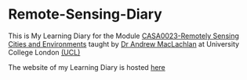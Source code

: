 # Remote-Sensing-Diary

This is My Learning Diary for the Module [CASA0023-Remotely Sensing Cities and Environments](https://andrewmaclachlan.github.io/CASA0023/) taught by [Dr Andrew MacLachlan](https://scholar.google.com/citations?hl=en&user=wLrJwyQAAAAJ&view_op=list_works&sortby=pubdate) at University College London [(UCL)](https://www.ucl.ac.uk)

The website of my Learning Diary is hosted [here](https://burhanucl2023.github.io/Remote-Sensing-Diary/)
